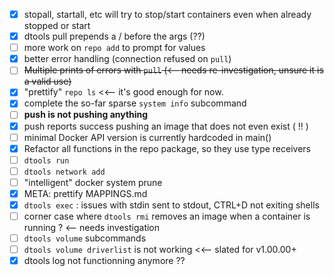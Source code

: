 - [x] stopall, startall, etc will try to stop/start containers even when already stopped or start<br> 
- [x] dtools pull prepends a / before the args (??)
- [ ] more work on `repo add` to prompt for values
- [x] better error handling (connection refused on `pull`)
- [ ] ~~Multiple prints of errors with `pull` (<-- needs re-investigation, unsure it is a valid use)~~
- [x] "prettify" `repo ls` <<-- it's good enough for now.
- [x] complete the so-far sparse `system info` subcommand
- [ ] **push is not pushing anything**
- [x] push reports success pushing an image that does not even exist ( !! )
- [ ] minimal Docker API version is currently hardcoded in main() 
- [x] Refactor all functions in the repo package, so they use type receivers
- [ ] `dtools run`
- [ ] `dtools network add`
- [ ] "intelligent" docker system prune
- [x] META: prettify MAPPINGS.md
- [x] `dtools exec` : issues with stdin sent to stdout, CTRL+D not exiting shells
- [ ] corner case where `dtools rmi` removes an image when a container is running ? <-- needs investigation
- [ ] `dtools volume` subcommands
- [ ] `dtools volume driverlist` is not working <<-- slated for v1.00.00+
- [x] dtools log not functionning anymore ??
<br><br><br>
